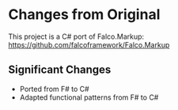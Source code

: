 # Changes from Original

This project is a C# port of Falco.Markup: https://github.com/falcoframework/Falco.Markup

## Significant Changes

* Ported from F# to C#
* Adapted functional patterns from F# to C#
